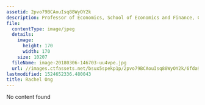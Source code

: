```yaml
---
assetid: 2pvo79BCAouIsq88WyOY2k
description: Professor of Economics, School of Economics and Finance, Curtin University
file:
  contentType: image/jpeg
  details:
    image:
      height: 170
      width: 170
    size: 10207
  fileName: image-20180306-146703-uu4vpe.jpg
  url: //images.ctfassets.net/bsux5spekp1p/2pvo79BCAouIsq88WyOY2k/6fda989773a7ad4c54b1e144a613fb9a/image-20180306-146703-uu4vpe.jpg
lastmodified: 1524652336.480043
title: Rachel Ong
---
```

No content found